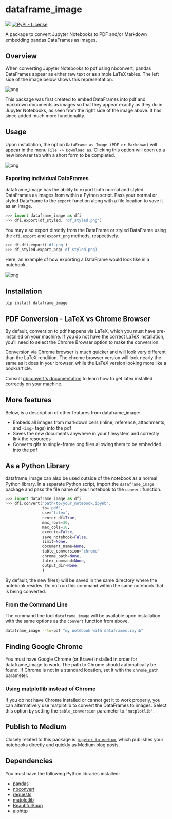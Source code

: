 # dataframe_image

[![](https://img.shields.io/pypi/v/dataframe_image)](https://pypi.org/project/dataframe_image)
[![PyPI - License](https://img.shields.io/pypi/l/dataframe_image)](LICENSE)

A package to convert Jupyter Notebooks to PDF and/or Markdown embedding pandas DataFrames as images.

## Overview

When converting Jupyter Notebooks to pdf using nbconvert, pandas DataFrames appear as either raw text or as simple LaTeX tables. The left side of the image below shows this representation.

![png](https://github.com/dexplo/dataframe_image/raw/gh-pages/images/dataframe_image_compare.png)

This package was first created to embed DataFrames into pdf and markdown documents as images so that they appear exactly as they do in Jupyter Notebooks, as seen from the right side of the image above. It has since added much more functionality.

## Usage

Upon installation, the option `DataFrame as Image (PDF or Markdown)` will appear in the menu `File -> Download as`. Clicking this option will open up a new browser tab with a short form to be completed.

![png](https://github.com/dexplo/dataframe_image/raw/gh-pages/images/form.png)

### Exporting individual DataFrames

dataframe_image has the ability to export both normal and styled DataFrames as images from within a Python script. Pass your normal or styled DataFrame to the `export` function along with a file location to save it as an image.

```python
>>> import dataframe_image as dfi
>>> dfi.export(df_styled, 'df_styled.png')
```

You may also export directly from the DataFrame or styled DataFrame using the `dfi.export` and `export_png` methods, respectively.

```python
>>> df.dfi.export('df.png')
>>> df_styled.export_png('df_styled.png)
```

Here, an example of how exporting a DataFrame would look like in a notebook.

![png](https://github.com/dexplo/dataframe_image/raw/gh-pages/images/dfi_export.png)

## Installation

`pip install dataframe_image`

## PDF Conversion - LaTeX vs Chrome Browser

By default, conversion to pdf happens via LaTeX, which you must have pre-installed on your machine. If you do not have the correct LaTeX installation, you'll need to select the Chrome Browser option to make the conversion.

Conversion via Chrome browser is much quicker and will look very different than the LaTeX rendition. The chrome browser version will look nearly the same as it does in your browser, while the LaTeX version looking more like a book/article.

Consult [nbconvert's documentation](https://nbconvert.readthedocs.io/en/latest/install.html#installing-tex) to learn how to get latex installed correctly on your machine.

## More features

Below, is a description of other features from dataframe_image:

* Embeds all images from markdown cells (inline, reference, attachments, and `<img>` tags) into the pdf
* Saves the new documents anywhere in your filesystem and correctly link the resources
* Converts gifs to single-frame png files allowing them to be embedded into the pdf

## As a Python Library

dataframe_image can also be used outside of the notebook as a normal Python library. In a separate Python script, import the `dataframe_image` package and pass the file name of your notebook to the `convert` function.

```python
>>> import dataframe_image as dfi
>>> dfi.convert('path/to/your_notebook.ipynb',
                to='pdf',
                use='latex',
                center_df=True,
                max_rows=30,
                max_cols=10,
                execute=False,
                save_notebook=False,
                limit=None,
                document_name=None,
                table_conversion='chrome'
                chrome_path=None,
                latex_command=None,
                output_dir=None,
                )
```

By default, the new file(s) will be saved in the same directory where the notebook resides. Do not run this command within the same notebook that is being converted.

### From the Command Line

The command line tool `dataframe_image` will be available upon installation with the same options as the `convert` function from above.

```bash
dataframe_image --to=pdf "my notebook with dataframes.ipynb"
```

## Finding Google Chrome

You must have Google Chrome (or Brave) installed in order for dataframe_image to work. The path to Chrome should automatically be found. If Chrome is not in a standard location, set it with the `chrome_path` parameter.

### Using matplotlib instead of Chrome

If you do not have Chrome installed or cannot get it to work properly, you can alternatively use matplotlib to convert the DataFrames to images. Select this option by setting the `table_conversion` parameter to `'matplotlib'`.

## Publish to Medium

Closely related to this package is [`jupyter_to_medium`](https://github.com/dexplot/jupyter_to_medium), which publishes your notebooks directly and quickly as Medium blog posts.

## Dependencies

You must have the following Python libraries installed:

* [pandas](https://github.com/pandas-dev/pandas)
* [nbconvert](https://github.com/jupyter/nbconvert)
* [requests](https://requests.readthedocs.io/en/master/)
* [matplotlib](http://matplotlib.org/)
* [BeautifulSoup](https://www.crummy.com/software/BeautifulSoup/bs4/doc/)
* [aiohttp](https://docs.aiohttp.org/en/stable/index.html)
